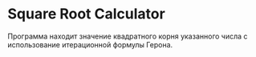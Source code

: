# Square Root Calculator

Программа находит значение квадратного корня указанного числа с использование итерационной формулы Герона.

